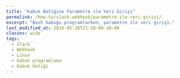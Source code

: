 ```yaml
---
title: "Kabuk Betiğine Parametre ile Veri Girişi"
permalink: /how-to/slack-webhook/parametre-ile-veri-girisi/
excerpt: "Bash kabuğu programlarken, parametre ile veri girişi."
last_modified_at: 2018-05-28T21:20:00-10:00
classes: wide
tags:
  - Slack
  - Webhook
  - Linux
  - Kabuk programlama
  - Kabuk betiği
---
```



